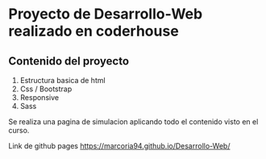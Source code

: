 # Proyecto de Desarrollo-Web realizado en coderhouse

## Contenido del proyecto 
1. Estructura basica de html
2. Css / Bootstrap 
3. Responsive
4. Sass

Se realiza una pagina de simulacion aplicando todo el
contenido visto en el curso.

Link de github pages
https://marcoria94.github.io/Desarrollo-Web/
